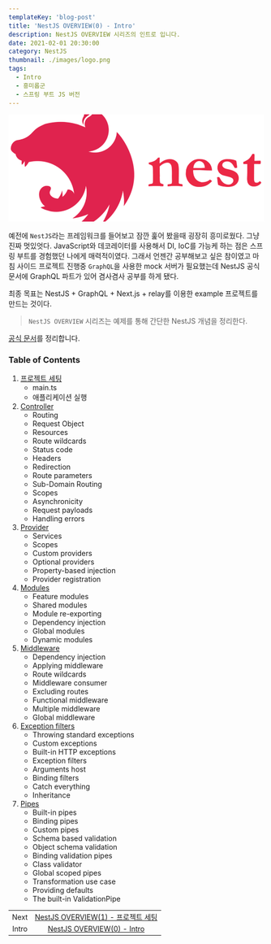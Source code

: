 ```yaml
---
templateKey: 'blog-post'
title: 'NestJS OVERVIEW(0) - Intro'
description: NestJS OVERVIEW 시리즈의 인트로 입니다.
date: 2021-02-01 20:30:00
category: NestJS
thumbnail: ./images/logo.png
tags:
  - Intro
  - 흥미롭군
  - 스프링 부트 JS 버전
---
```


![NestJS Logo](./images/logo.png)

예전에 `NestJS`라는 프레임워크를 들어보고 잠깐 훑어 봤을때 굉장히 흥미로웠다. 그냥 진짜 멋있엇다. JavaScript와 데코레이터를 사용해서 DI, IoC를 가능케 하는 점은 스프링 부트를 경험했던 나에게 매력적이였다. 그래서 언젠간 공부해보고 싶은 참이였고 마침 사이드 프로젝트 진행중 `GraphQL`을 사용한 mock 서버가 필요했는데 NestJS 공식 문서에 GraphQL 파트가 있어 겸사겸사 공부를 하게 됐다.

최종 목표는 NestJS + GraphQL + Next.js + relay를 이용한 example 프로젝트를 만드는 것이다.

> `NestJS OVERVIEW` 시리즈는 예제를 통해 간단한 NestJS 개념을 정리한다.

[공식 문서](https://docs.nestjs.com/first-steps)를 정리합니다.

### Table of Contents

1. [프로젝트 세팅](https://uchanlee.dev/NestJS/overview/1)
   - main.ts
   - 애플리케이션 실행
2. [Controller](https://uchanlee.dev/NestJS/overview/2)
   - Routing
   - Request Object
   - Resources
   - Route wildcards
   - Status code
   - Headers
   - Redirection
   - Route parameters
   - Sub-Domain Routing
   - Scopes
   - Asynchronicity
   - Request payloads
   - Handling errors
3. [Provider](https://uchanlee.dev/NestJS/overview/3)
   - Services
   - Scopes
   - Custom providers
   - Optional providers
   - Property-based injection
   - Provider registration
4. [Modules](#https://uchanlee.dev/NestJS/overview/4)
   - Feature modules
   - Shared modules
   - Module re-exporting
   - Dependency injection
   - Global modules
   - Dynamic modules
5. [Middleware](https://uchanlee.dev/NestJS/overview/5)
   - Dependency injection
   - Applying middleware
   - Route wildcards
   - Middleware consumer
   - Excluding routes
   - Functional middleware
   - Multiple middleware
   - Global middleware
6. [Exception filters](https://uchanlee.dev/NestJS/overview/6)
   - Throwing standard exceptions
   - Custom exceptions
   - Built-in HTTP exceptions
   - Exception filters
   - Arguments host
   - Binding filters
   - Catch everything
   - Inheritance
7. [Pipes](https://uchanlee.dev/NestJS/overview/7)
   - Built-in pipes
   - Binding pipes
   - Custom pipes
   - Schema based validation
   - Object schema validation
   - Binding validation pipes
   - Class validator
   - Global scoped pipes
   - Transformation use case
   - Providing defaults
   - The built-in ValidationPipe

|       |                                                                              |
| :---: | :--------------------------------------------------------------------------: |
| Next  | [NestJS OVERVIEW(1) - 프로젝트 세팅](https://uchanlee.dev/NestJS/overview/1) |
| Intro |     [NestJS OVERVIEW(0) - Intro](https://uchanlee.dev/NestJS/overview/0)     |

